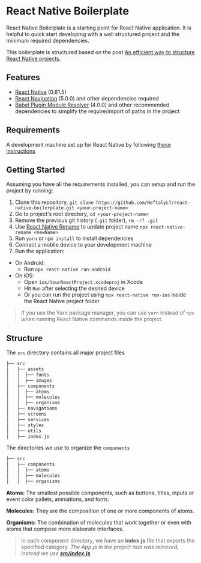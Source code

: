 # React Native Boilerplate

React Native Boilerplate is a starting point for React Native application. It is helpful to quick start developing with a well structured project and the minimum required dependencies.

This boilerplate is structured based on the post [An efficient way to structure React Native projects](https://cheesecakelabs.com/blog/efficient-way-structure-react-native-projects/).

## Features

 - [React Native](https://facebook.github.io/react-native/) (0.61.5)
 - [React Navigation](https://reactnavigation.org/) (5.0.0) and other dependencies required
 - [Babel Plugin Module Resolver](https://github.com/tleunen/babel-plugin-module-resolver) (4.0.0) and other recommended dependencies to simplify the require/import of paths in the project

## Requirements

A development machine set up for React Native by following [these instructions](https://facebook.github.io/react-native/docs/getting-started.html)

## Getting Started

Assuming you have all the requirements installed, you can setup and run the project by running:

1.  Clone this repository,  `git clone https://github.com/NeftalyLT/react-native-boilerplate.git <your-project-name>`
2.  Go to project's root directory,  `cd <your-project-name>`
3.  Remove the previous git history (`.git`  folder),  `rm -rf .git`
4.  Use  [React Native Rename](https://github.com/junedomingo/react-native-rename)  to update project name  `npx react-native-rename <newName>`
5.  Run  `yarn`  or  `npm install`  to install dependencies
6.  Connect a mobile device to your development machine
7.  Run the application:
-   On Android:
    -   Run  `npx react-native run-android`
-   On iOS:
    -   Open  `ios/YourReactProject.xcodeproj`  in Xcode
    -   Hit  `Run`  after selecting the desired device
    - Or you can run the project using  `npx react-native run-ios`  inside the React Native project folder

> If you use the Yarn package manager, you can use `yarn` instead of `npx` when running React Native commands inside the project.

## Structure

The `src` directory contains all major project files
```swift
├── src
│   ├── assets
│   │  ├── fonts
│   │  ├── images
│   ├── components
│   │  ├── atoms
│   │  ├── molecules
│   │  ├── organisms
│   ├── navigations
│   ├── screens
│   ├── services
│   ├── styles
│   ├── utils
│   ├── index.js
```

The directories we use to organize the `components`
```swift
├── src
│   ├── components
│   │  ├── atoms
│   │  ├── molecules
│   │  ├── organisms
```

**Atoms:** The smallest possible components, such as buttons, titles, inputs or event color pallets, animations, and fonts.

**Molecules:** They are the composition of one or more components of atoms.

**Organisms:** The combination of molecules that work together or even with atoms that compose more elaborate interfaces.

> In each component directory, we have an **index.js** file that exports the specified category.
> *The App.js in the project root was removed, instead we use **[src/index.js](https://github.com/NeftalyLT/react-native-boilerplate/blob/master/src/index.js)***